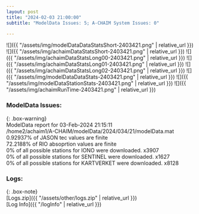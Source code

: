 ```yaml
---
layout: post
title: "2024-02-03 21:00:00"
subtitle: "ModelData Issues: 5; A-CHAIM System Issues: 0"

---
```


![]({{ "/assets/img/modelDataDataStatsShort-2403421.png" | relative_url }})
![]({{ "/assets/img/achaimDataStatsShort-2403421.png" | relative_url }})
![]({{ "/assets/img/achaimDataStatsLong00-2403421.png" | relative_url }})
![]({{ "/assets/img/achaimDataStatsLong01-2403421.png" | relative_url }})
![]({{ "/assets/img/achaimDataStatsLong02-2403421.png" | relative_url }})
![]({{ "/assets/img/modelDataDataStats-2403421.png" | relative_url }})
![]({{ "/assets/img/modelDataStationStats-2403421.png" | relative_url }})
![]({{ "/assets/img/achaimRunTime-2403421.png" | relative_url }})


### ModelData Issues:  
  
{: .box-warning}  
 ModelData report for 03-Feb-2024 21:15:11   
 /home2/achaim1/A-CHAIM/modelData/2024/034/21/modelData.mat   
 0.92937% of JASON tec values are finite   
 72.2188% of RIO absoprtion values are finite   
 0% of all possible stations for IONO were downloaded. x3907   
 0% of all possible stations for SENTINEL were downloaded. x1627   
 0% of all possible stations for KARTVERKET were downloaded. x8128   
  


### Logs:  
  
{: .box-note}  
[Logs.zip]({{ "/assets/other/logs.zip" | relative_url }})  
[Log Info]({{ "/logInfo" | relative_url }})  

